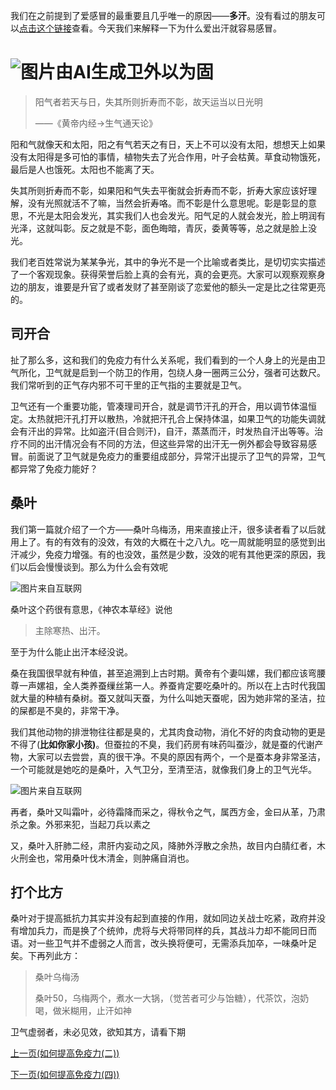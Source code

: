 我们在之前提到了爱感冒的最重要且几乎唯一的原因——**多汗**。没有看过的朋友可以[点击这个链接](https://mp.weixin.qq.com/mp/appmsgalbum?__biz=Mzg5MTU5MjI1MA==&action=getalbum&album_id=3211413424915365889&scene=173&subscene=227&sessionid=1707371360&enterid=1707371763&from_msgid=2247484110&from_itemidx=1&count=3&nolastread=1#wechat_redirect)查看。今天我们来解释一下为什么爱出汗就容易感冒。

# ![图片由AI生成](https://typare-1311038289.cos.ap-nanjing.myqcloud.com/uPic/DALL%C2%B7E%202024-02-08%2011.37.36%20-%20A%20portrait%20of%20a%20Chinese%20beauty%20from%20the%20Tang%20Dynasty,%20featuring%20long%20hair%20elegantly%20styled,%20large%20expressive%20eyes,%20and%20traditional%20makeup.%20The%20woman%20i-20240208113845406-20240208113909680.webp)卫外以为固

> 阳气者若天与日，失其所则折寿而不彰，故天运当以日光明
> 
> ——《黄帝内经→生气通天论》

阳和气就像天和太阳，阳之有气若天之有日，天上不可以没有太阳，想想天上如果没有太阳得是多可怕的事情，植物失去了光合作用，叶子会枯黄。草食动物饿死，最后是人也饿死。太阳也不能离了天。

失其所则折寿而不彰，如果阳和气失去平衡就会折寿而不彰，折寿大家应该好理解，没有光照就活不了嘛，当然会折寿咯。而不彰是什么意思呢。彰是彰显的意思，不光是太阳会发光，其实我们人也会发光。阳气足的人就会发光，脸上明润有光泽，这就叫彰。反之就是不彰，面色晦暗，青灰，委黄等等，总之就是脸上没光。

我们老百姓常说为某某争光，其中的争光不是一个比喻或者类比，是切切实实描述了一个客观现象。获得荣誉后脸上真的会有光，真的会更亮。大家可以观察观察身边的朋友，谁要是升官了或者发财了甚至刚谈了恋爱他的额头一定是比之往常更亮的。

## 司开合

扯了那么多，这和我们的免疫力有什么关系呢，我们看到的一个人身上的光是由卫气所化，卫气就是启到一个防卫的作用，包绕人身一圈两三公分，强者可达数尺。我们常听到的正气存内邪不可干里的正气指的主要就是卫气。

卫气还有一个重要功能，管凑理司开合，就是调节汗孔的开合，用以调节体温恒定。太热就把汗孔打开以散热，冷就把汗孔合上保持体温，如果卫气的功能失调就会有汗出的异常。比如盗汗(目合则汗)，自汗，蒸蒸而汗，时发热自汗出等等。治疗不同的出汗情况会有不同的方法，但这些异常的出汗无一例外都会导致容易感冒。前面说了卫气就是免疫力的重要组成部分，异常汗出提示了卫气的异常，卫气都异常了免疫力能好？

## 桑叶

我们第一篇就介绍了一个方——桑叶乌梅汤，用来直接止汗，很多读者看了以后就用上了。有的有效有的没效，有效的大概在十之八九。吃一周就能明显的感觉到出汗减少，免疫力增强。有的也没效，虽然是少数，没效的呢有其他更深的原因，我们以后会慢慢谈到。那么为什么会有效呢

![图片来自互联网](https://typare-1311038289.cos.ap-nanjing.myqcloud.com/uPic/vmuwbT.jpg)

桑叶这个药很有意思，《神农本草经》说他

> 主除寒热、出汗。

至于为什么能止出汗本经没说。

桑在我国很早就有种值，甚至追溯到上古时期。黄帝有个妻叫嫘，我们都应该弯腰尊一声嫘祖，全人类养蚕缫丝第一人。养蚕肯定要吃桑叶的。所以在上古时代我国就大量的种植有桑树。蚕又就叫天蚕，为什么叫她天蚕呢，因为她非常的圣洁，拉的屎都是不臭的，非常干净。

我们其他动物的排泄物往往都是臭的，尤其肉食动物，消化不好的肉食动物的更是不得了(**比如你家小孩)**。但蚕拉的不臭，我们药房有味药叫蚕沙，就是蚕的代谢产物，大家可以去尝尝，真的很干净。不臭的原因有两个，一个是蚕本身非常圣洁，一个可能就是她吃的是桑叶，入气卫分，至清至洁，就像我们身上的卫气光华。

![图片来自互联网](https://typare-1311038289.cos.ap-nanjing.myqcloud.com/uPic/5xK072.jpg)

再者，桑叶又叫霜叶，必待霜降而采之，得秋令之气，属西方金，金曰从革，乃肃杀之象。外邪来犯，当起刀兵以素之

又，桑叶入肝肺二经，肃肝内妄动之风，降肺外浮散之余热，故目内白腈红者，木火刑金也，常用桑叶伐木清金，则肿痛自消也。

## 打个比方

桑叶对于提高抵抗力其实并没有起到直接的作用，就如同边关战士吃紧，政府并没有增加兵力，而是换了个统帅，虎将与犬将带同样的兵，其战斗力却不能同日而语。对一些卫气并不虚弱之人而言，改头换将便可，无需添兵加卒，一味桑叶足矣。下再列此方：

> 桑叶乌梅汤
> 
> 桑叶50，乌梅两个，煮水一大锅，（觉苦者可少与饴糖），代茶饮，泡奶喝，做米糊用，止汗如神

卫气虚弱者，未必见效，欲知其方，请看下期



[上一页(如何提高免疫力(二))](How_to_boost_immunity_2.md)

[下一页(如何提高免疫力(四))](How_to_boost_immunity_4.md)